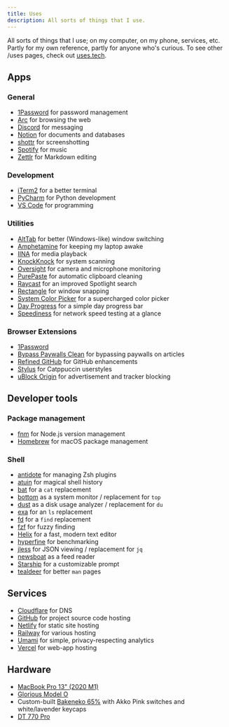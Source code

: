 ```yaml
---
title: Uses
description: All sorts of things that I use.
---
```


<p class="mb-12">All sorts of things that I use; on my computer, on my phone, services, etc. Partly for my own reference, partly for anyone who's curious. To see other /uses pages, check out <a href="https://uses.tech/">uses.tech</a>.</p>

## Apps

### General

- [1Password](https://1password.com/) for password management
- [Arc](https://arc.net/) for browsing the web
- [Discord](https://discord.com/) for messaging
- [Notion](https://notion.so/) for documents and databases
- [shottr](https://shottr.cc/) for screenshotting
- [Spotify](https://spotify.com/) for music
- [Zettlr](https://github.com/Zettlr/Zettlr) for Markdown editing

### Development

- [iTerm2](https://iterm2.com/) for a better terminal
- [PyCharm](https://www.jetbrains.com/pycharm/) for Python development
- [VS Code](https://code.visualstudio.com/) for programming

### Utilities

- [AltTab](https://alt-tab-macos.netlify.app/) for better (Windows-like) window switching
- [Amphetamine](https://apps.apple.com/us/app/amphetamine/id937984704) for keeping my laptop awake
- [IINA](https://iina.io/) for media playback
- [KnockKnock](https://objective-see.org/products/knockknock.html) for system scanning
- [Oversight](https://objective-see.org/products/oversight.html) for camera and microphone monitoring
- [PurePaste](https://sindresorhus.com/pure-paste) for automatic clipboard cleaning
- [Raycast](https://raycast.com/) for an improved Spotlight search
- [Rectangle](https://rectangleapp.com/x) for window snapping
- [System Color Picker](https://sindresorhus.com/system-color-picker) for a supercharged color picker
- [Day Progress](https://sindresorhus.com/day-progress) for a simple day progress bar
- [Speediness](https://sindresorhus.com/speediness) for network speed testing at a glance

### Browser Extensions

- [1Password](https://1password.com/downloads/browser-extension/)
- [Bypass Paywalls Clean](https://gitlab.com/magnolia1234/bypass-paywalls-chrome-clean) for bypassing paywalls on articles
- [Refined GitHub](https://github.com/refined-github/refined-github) for GitHub enhancements
- [Stylus](https://github.com/openstyles/stylus) for Catppuccin userstyles
- [uBlock Origin](https://github.com/gorhill/uBlock/) for advertisement and tracker blocking

## Developer tools

### Package management

- [fnm](https://github.com/Schniz/fnm) for Node.js version management
- [Homebrew](https://brew.sh/) for macOS package management

### Shell

- [antidote](https://github.com/mattmc3/antidote) for managing Zsh plugins
- [atuin](https://atuin.sh/) for magical shell history
- [bat](https://github.com/sharkdp/bat) for a `cat` replacement
- [bottom](https://github.com/ClementTsang/bottom) as a system monitor / replacement for `top`
- [dust](https://github.com/bootandy/dust) as a disk usage analyzer / replacement for `du`
- [exa](https://the.exa.website/) for an `ls` replacement
- [fd](https://github.com/sharkdp/fd) for a `find` replacement
- [fzf](https://github.com/junegunn/fzf) for fuzzy finding
- [Helix](https://helix-editor.com/) for a fast, modern text editor
- [hyperfine](https://github.com/sharkdp/hyperfine) for benchmarking
- [jless](https://jless.io/) for JSON viewing / replacement for `jq`
- [newsboat](https://github.com/newsboat/newsboat) as a feed reader
- [Starship](https://starship.rs/) for a customizable prompt
- [tealdeer](https://github.com/dbrgn/tealdeer) for better `man` pages

## Services

- [Cloudflare](https://cloudflare.com/) for DNS
- [GitHub](https://github.com/) for project source code hosting
- [Netlify](https://www.netlify.com/) for static site hosting
- [Railway](https://railway.app/) for various hosting
- [Umami](https://umami.is/) for simple, privacy-respecting analytics
- [Vercel](https://vercel.com/) for web-app hosting

## Hardware

- [MacBook Pro 13" (2020 M1)](https://www.apple.com/macbook-pro-13/)
- [Glorious Model O](https://www.gloriousgaming.com/products/glorious-model-o-black)
- Custom-built [Bakeneko 65%](https://cannonkeys.com/products/bakeneko65/) with Akko Pink switches and white/lavender keycaps
- [DT 770 Pro](https://north-america.beyerdynamic.com/dt-770-pro.html)
